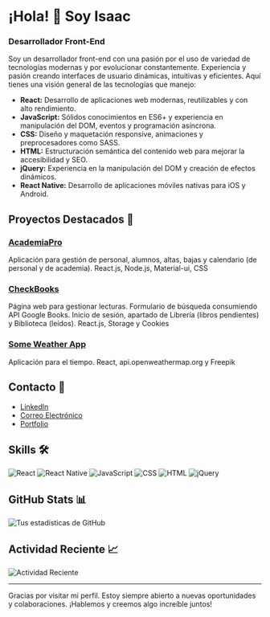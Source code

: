 # ¡Hola! 👋 Soy Isaac

### Desarrollador Front-End

Soy un desarrollador front-end con una pasión por el uso de variedad de tecnologías modernas y por evolucionar constantemente. Experiencia y pasión creando interfaces de usuario dinámicas, intuitivas y eficientes. Aquí tienes una visión general de las tecnologías que manejo:

- **React:** Desarrollo de aplicaciones web modernas, reutilizables y con alto rendimiento.
- **JavaScript:** Sólidos conocimientos en ES6+ y experiencia en manipulación del DOM, eventos y programación asíncrona.
- **CSS:** Diseño y maquetación responsive, animaciones y preprocesadores como SASS.
- **HTML:** Estructuración semántica del contenido web para mejorar la accesibilidad y SEO.
- **jQuery:** Experiencia en la manipulación del DOM y creación de efectos dinámicos.
- **React Native:** Desarrollo de aplicaciones móviles nativas para iOS y Android.

## Proyectos Destacados 🚀

### [AcademiaPro](https://github.com/IsaacOrtga/laIndustria_app)
Aplicación para gestión de personal, alumnos, altas, bajas y calendario (de personal y de academia). React.js, Node.js, Material-ui, CSS

### [CheckBooks](https://github.com/IsaacOrtga/myLibrary)
Página web para gestionar lecturas. Formulario de búsqueda consumiendo API Google Books. Inicio de sesión, apartado de Librería (libros pendientes) y Biblioteca (leídos). React.js, Storage y Cookies

### [Some Weather App](https://github.com/IsaacOrtga/weatherApi)
Aplicación para el tiempo. React, api.openweathermap.org y Freepik

## Contacto 💬

- [LinkedIn](https://www.linkedin.com/in/isaac-ortega-acosta/)
- [Correo Electrónico](mailto:ortga.isaac@gmail.com)
- [Portfolio](http://isaacortga.github.io/)

## Skills 🛠️

![React](https://img.shields.io/badge/React-20232A?style=for-the-badge&logo=react&logoColor=61DAFB)
![React Native](https://img.shields.io/badge/React_Native-20232A?style=for-the-badge&logo=react&logoColor=61DAFB)
![JavaScript](https://img.shields.io/badge/JavaScript-323330?style=for-the-badge&logo=javascript&logoColor=F7DF1E)
![CSS](https://img.shields.io/badge/CSS-1572B6?style=for-the-badge&logo=css3&logoColor=white)
![HTML](https://img.shields.io/badge/HTML-E34F26?style=for-the-badge&logo=html5&logoColor=white)
![jQuery](https://img.shields.io/badge/jQuery-0769AD?style=for-the-badge&logo=jquery&logoColor=white)

## GitHub Stats 📊

![Tus estadísticas de GitHub](https://github-readme-stats.vercel.app/api?username=IsaacOrtga&show_icons=true&theme=radical)

## Actividad Reciente 📈

![Actividad Reciente](https://github.com/IsaacOrtga/laIndustria_app)

---

Gracias por visitar mi perfil. Estoy siempre abierto a nuevas oportunidades y colaboraciones. ¡Hablemos y creemos algo increíble juntos!

